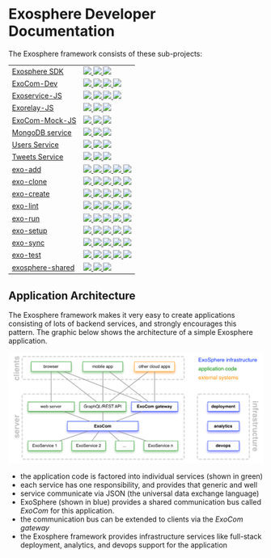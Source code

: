 # Exosphere Developer Documentation

The Exosphere framework consists of these sub-projects:

<table>
  <tr>
    <td><a href="https://github.com/Originate/exosphere-sdk">Exosphere SDK</a></td>
    <td>
      <a href="https://circleci.com/gh/Originate/exosphere-sdk">
        <img src="https://circleci.com/gh/Originate/exosphere-sdk.svg?style=shield&circle-token=fc8148ed828cc81e6ca44920672af8f773106795">
      </a>
      <a href="https://david-dm.org/originate/exosphere-sdk">
        <img src="https://david-dm.org/originate/exosphere-sdk.svg">
      </a>
      <a href="https://david-dm.org/originate/exosphere-sdk#info=devDependencies">
        <img src="https://david-dm.org/originate/exosphere-sdk/dev-status.svg">
      </a>
    </td>
  </tr>
  <tr>
    <td><a href="https://github.com/Originate/exocom-dev">ExoCom-Dev</a></td>
    <td>
      <a href="https://github.com/Originate/exocom-dev">
        <img src="https://circleci.com/gh/Originate/exocom-dev.svg?style=shield&circle-token=0f68f90da677a3c5bffc88d9d41910c00f10b81e">
      </a>
      <a href="https://ci.appveyor.com/project/kevgo/exocom-dev">
        <img src="https://ci.appveyor.com/api/projects/status/6ywey3wtlh8cedmf?svg=true&passingText=windows%20passing&failingText=windows%20failing&pendingText=windows%20pending">
      </a>
      <a href="https://david-dm.org/originate/exocom-dev">
        <img src="https://david-dm.org/originate/exocom-dev.svg">
      </a>
      <a href="https://david-dm.org/originate/exocom-dev#info=devDependencies">
        <img src="https://david-dm.org/originate/exocom-dev/dev-status.svg">
      </a>
    </td>
  </tr>
  <tr>
    <td><a href="https://github.com/Originate/exoservice-js">Exoservice-JS</a></td>
    <td>
      <a href="https://circleci.com/gh/Originate/exoservice-js">
        <img src="https://circleci.com/gh/Originate/exoservice-js.svg?style=shield&circle-token=33fbf4fc2b0c128479443c5e8bff337815205ec7">
      </a>
      <a href="https://ci.appveyor.com/project/kevgo/exoservice-js">
        <img src="https://ci.appveyor.com/api/projects/status/ry2m89moblmwign7?svg=true&passingText=windows%20passing&failingText=windows%20failing&pendingText=windows%20pending">
      </a>
      <a href="https://david-dm.org/originate/exoservice-js">
        <img src="https://david-dm.org/originate/exoservice-js.svg">
      </a>
      <a href="https://david-dm.org/originate/exoservice-js#info=devDependencies">
        <img src="https://david-dm.org/originate/exoservice-js/dev-status.svg">
      </a>
    </td>
  </tr>
  <tr>
    <td><a href="https://github.com/Originate/exorelay-js">Exorelay-JS</a></td>
    <td>
      <a href="https://github.com/Originate/exorelay-js">
        <img src="https://circleci.com/gh/Originate/exorelay-js.svg?style=shield&circle-token=012a2c6405c702e0a8271de804eed0c4c179772f">
      </a>
      <a href="https://david-dm.org/originate/exorelay-js">
        <img src="https://david-dm.org/originate/exorelay-js.svg">
      </a>
      <a href="https://david-dm.org/originate/exorelay-js#info=devDependencies">
        <img src="https://david-dm.org/originate/exorelay-js/dev-status.svg">
      </a>
    </td>
  </tr>
  <tr>
    <td><a href="https://github.com/Originate/exocom-mock-js">ExoCom-Mock-JS</a></td>
    <td>
      <a href="https://github.com/Originate/exocom-mock-js">
        <img src="https://circleci.com/gh/Originate/exocom-mock-js.svg?style=shield&circle-token=4f522d83e80f98f58b30cd1c9ad7f2e24f8e0b58">
      </a>
      <a href="https://david-dm.org/originate/exocom-mock-js">
        <img src="https://david-dm.org/originate/exocom-mock-js.svg">
      </a>
      <a href="https://david-dm.org/originate/exocom-mock-js#info=devDependencies">
        <img src="https://david-dm.org/originate/exocom-mock-js/dev-status.svg">
      </a>
    </td>
  </tr>
  <tr>
    <td><a href="https://github.com/Originate/exosphere-mongodb-service">MongoDB service</a></td>
    <td>
      <a href="https://github.com/Originate/exosphere-mongodb-service">
        <img src="https://circleci.com/gh/Originate/exosphere-mongodb-service.svg?style=shield&circle-token=389739b88cceec7155d0253e1560339a8409fd98">
      </a>
      <a href="https://david-dm.org/originate/exosphere-mongodb-service">
        <img src="https://david-dm.org/originate/exosphere-mongodb-service.svg">
      </a>
      <a href="https://david-dm.org/originate/exosphere-mongodb-service#info=devDependencies">
        <img src="https://david-dm.org/originate/exosphere-mongodb-service/dev-status.svg">
      </a>
    </td>
  </tr>
  <tr>
    <td><a href="https://github.com/Originate/exosphere-users-service">Users Service</a></td>
    <td>
      <a href="https://github.com/Originate/exosphere-users-service">
        <img src="https://circleci.com/gh/Originate/exosphere-users-service.svg?style=shield&circle-token=b8da91b53c5b269eeb2460e344f521461ffe9895">
      </a>
      <a href="https://david-dm.org/originate/exosphere-users-service">
        <img src="https://david-dm.org/originate/exosphere-users-service.svg">
      </a>
      <a href="https://david-dm.org/originate/exosphere-users-service#info=devDependencies">
        <img src="https://david-dm.org/originate/exosphere-users-service/dev-status.svg">
      </a>
    </td>
  </tr>
  <tr>
    <td><a href="https://github.com/Originate/exosphere-tweets-service">Tweets Service</a></td>
    <td>
      <a href="https://github.com/Originate/exosphere-tweets-service">
        <img src="https://circleci.com/gh/Originate/exosphere-tweets-service.svg?style=shield&circle-token=b571517a2b36b03bd440ad7056d2a072c463dc63">
      </a>
      <a href="https://david-dm.org/originate/exosphere-tweets-service">
        <img src="https://david-dm.org/originate/exosphere-tweets-service.svg">
      </a>
      <a href="https://david-dm.org/originate/exosphere-tweets-service#info=devDependencies">
        <img src="https://david-dm.org/originate/exosphere-tweets-service/dev-status.svg">
      </a>
    </td>
  </tr>
  <tr>
    <td><a href="https://github.com/Originate/exo-add">exo-add</a></td>
    <td>
      <a href="https://travis-ci.org/Originate/exo-add">
        <img src="https://travis-ci.org/Originate/exo-add.svg?branch=master">
      </a>
      <a href="https://circleci.com/gh/Originate/exo-add">
        <img src="https://circleci.com/gh/Originate/exo-add.svg?style=shield">
      </a>
      <a href="https://ci.appveyor.com/project/kevgo/exo-add">
        <img src="https://ci.appveyor.com/api/projects/status/afmk5332r2c3qa2o?svg=true&passingText=windows%20passing&failingText=windows%20failing&pendingText=windows%20pending">
      </a>
      <a href="https://david-dm.org/Originate/exo-add">
        <img src="https://david-dm.org/Originate/exo-add/status.svg">
      </a>
      <a href="https://david-dm.org/Originate/exo-add?type=dev">
        <img src="https://david-dm.org/Originate/exo-add/dev-status.svg">
      </a>
    </td>
  </tr>
  <tr>
    <td><a href="https://github.com/Originate/exo-clone">exo-clone</a></td>
    <td>
      <a href="https://travis-ci.org/Originate/exo-clone">
        <img src="https://travis-ci.org/Originate/exo-clone.svg?branch=master">
      </a>
      <a href="https://circleci.com/gh/Originate/exo-clone">
        <img src="https://circleci.com/gh/Originate/exo-clone.svg?style=shield">
      </a>
      <a href="https://ci.appveyor.com/project/kevgo/exo-clone">
        <img src="https://ci.appveyor.com/api/projects/status/gsfek5qyasp43wmk?svg=true&passingText=windows%20passing&failingText=windows%20failing&pendingText=windows%20pending">
      </a>
      <a href="https://david-dm.org/Originate/exo-clone">
        <img src="https://david-dm.org/Originate/exo-clone/status.svg">
      </a>
      <a href="https://david-dm.org/Originate/exo-clone?type=dev">
        <img src="https://david-dm.org/Originate/exo-clone/dev-status.svg">
      </a>
    </td>
  </tr>
  <tr>
    <td><a href="https://github.com/Originate/exo-create">exo-create</a></td>
    <td>
      <a href="https://travis-ci.org/Originate/exo-create">
        <img src="https://travis-ci.org/Originate/exo-create.svg?branch=master">
      </a>
      <a href="https://circleci.com/gh/Originate/exo-create">
        <img src="https://circleci.com/gh/Originate/exo-create.svg?style=shield">
      </a>
      <a href="https://ci.appveyor.com/project/kevgo/exo-create">
        <img src="https://ci.appveyor.com/api/projects/status/jnrcjjmtug6oyre2?svg=true&passingText=windows%20passing&failingText=windows%20failing&pendingText=windows%20pending">
      </a>
      <a href="https://david-dm.org/Originate/exo-create">
        <img src="https://david-dm.org/Originate/exo-create/status.svg">
      </a>
      <a href="https://david-dm.org/Originate/exo-create?type=dev">
        <img src="https://david-dm.org/Originate/exo-create/dev-status.svg">
      </a>
    </td>
  </tr>
  <tr>
    <td><a href="https://github.com/Originate/exo-lint">exo-lint</a></td>
    <td>
      <a href="https://travis-ci.org/Originate/exo-lint">
        <img src="https://travis-ci.org/Originate/exo-lint.svg?branch=master">
      </a>
      <a href="https://circleci.com/gh/Originate/exo-lint">
        <img src="https://circleci.com/gh/Originate/exo-lint.svg?style=shield">
      </a>
      <a href="https://ci.appveyor.com/project/kevgo/exo-lint">
        <img src="https://ci.appveyor.com/api/projects/status/rvomb0r8n19h7hmb?svg=true&passingText=windows%20passing&failingText=windows%20failing&pendingText=windows%20pending">
      </a>
      <a href="https://david-dm.org/Originate/exo-lint">
        <img src="https://david-dm.org/Originate/exo-lint/status.svg">
      </a>
      <a href="https://david-dm.org/Originate/exo-lint?type=dev">
        <img src="https://david-dm.org/Originate/exo-lint/dev-status.svg">
      </a>
    </td>
  </tr>
  <tr>
    <td><a href="https://github.com/Originate/exo-run">exo-run</a></td>
    <td>
      <a href="https://travis-ci.org/Originate/exo-run">
        <img src="https://travis-ci.org/Originate/exo-run.svg?branch=master">
      </a>
      <a href="https://circleci.com/gh/Originate/exo-run">
        <img src="https://circleci.com/gh/Originate/exo-run.svg?style=shield">
      </a>
      <a href="https://ci.appveyor.com/project/kevgo/exo-run">
        <img src="https://ci.appveyor.com/api/projects/status/xcwqi10xhhqbdem3?svg=true&passingText=windows%20passing&failingText=windows%20failing&pendingText=windows%20pending">
      </a>
      <a href="https://david-dm.org/Originate/exo-run">
        <img src="https://david-dm.org/Originate/exo-run/status.svg">
      </a>
      <a href="https://david-dm.org/Originate/exo-run?type=dev">
        <img src="https://david-dm.org/Originate/exo-run/dev-status.svg">
      </a>
    </td>
  </tr>
  <tr>
    <td><a href="https://github.com/Originate/exo-setup">exo-setup</a></td>
    <td>
      <a href="https://travis-ci.org/Originate/exo-setup">
        <img src="https://travis-ci.org/Originate/exo-setup.svg?branch=master">
      </a>
      <a href="https://circleci.com/gh/Originate/exo-setup">
        <img src="https://circleci.com/gh/Originate/exo-setup.svg?style=shield">
      </a>
      <a href="https://ci.appveyor.com/project/kevgo/exo-setup">
        <img src="https://ci.appveyor.com/api/projects/status/sf916o387v0d2xmk?svg=true&passingText=windows%20passing&failingText=windows%20failing&pendingText=windows%20pending">
      </a>
      <a href="https://david-dm.org/Originate/exo-setup">
        <img src="https://david-dm.org/Originate/exo-setup/status.svg">
      </a>
      <a href="https://david-dm.org/Originate/exo-setup?type=dev">
        <img src="https://david-dm.org/Originate/exo-setup/dev-status.svg">
      </a>
    </td>
  </tr>
  <tr>
    <td><a href="https://github.com/Originate/exo-sync">exo-sync</a></td>
    <td>
      <a href="https://travis-ci.org/Originate/exo-sync">
        <img src="https://travis-ci.org/Originate/exo-sync.svg?branch=master">
      </a>
      <a href="https://circleci.com/gh/Originate/exo-sync">
        <img src="https://circleci.com/gh/Originate/exo-sync.svg?style=shield">
      </a>
      <a href="https://ci.appveyor.com/project/kevgo/exo-sync">
        <img src="https://ci.appveyor.com/api/projects/status/5p13py24ryvt0inn?svg=true&passingText=windows%20passing&failingText=windows%20failing&pendingText=windows%20pending">
      </a>
      <a href="https://david-dm.org/Originate/exo-sync">
        <img src="https://david-dm.org/Originate/exo-sync/status.svg">
      </a>
      <a href="https://david-dm.org/Originate/exo-sync?type=dev">
        <img src="https://david-dm.org/Originate/exo-sync/dev-status.svg">
      </a>
    </td>
  </tr>
  <tr>
    <td><a href="https://github.com/Originate/exo-test">exo-test</a></td>
    <td>
      <a href="https://travis-ci.org/Originate/exo-test">
        <img src="https://travis-ci.org/Originate/exo-test.svg?branch=master">
      </a>
      <a href="https://circleci.com/gh/Originate/exo-test">
        <img src="https://circleci.com/gh/Originate/exo-test.svg?style=shield">
      </a>
      <a href="https://ci.appveyor.com/project/kevgo/exo-test">
        <img src="https://ci.appveyor.com/api/projects/status/p06kqod1ued7i2i3?svg=true&passingText=windows%20passing&failingText=windows%20failing&pendingText=windows%20pending">
      </a>
      <a href="https://david-dm.org/Originate/exo-test">
        <img src="https://david-dm.org/Originate/exo-test/status.svg">
      </a>
      <a href="https://david-dm.org/Originate/exo-test?type=dev">
        <img src="https://david-dm.org/Originate/exo-test/dev-status.svg">
      </a>
    </td>
  </tr>
  <tr>
    <td><a href="https://github.com/Originate/exosphere-shared">exosphere-shared</a></td>
    <td>
      <a href="https://circleci.com/gh/Originate/exosphere-shared">
        <img src="https://circleci.com/gh/Originate/exosphere-shared.svg?style=shield">
      </a>
      <a href="https://david-dm.org/Originate/exosphere-shared">
        <img src="https://david-dm.org/Originate/exosphere-shared/status.svg">
      </a>
      <a href="https://david-dm.org/Originate/exosphere-shared?type=dev">
        <img src="https://david-dm.org/Originate/exosphere-shared/dev-status.svg">
      </a>
    </td>
  </tr>
</table>


## Application Architecture

The Exosphere framework makes it very easy to create
applications consisting of lots of backend services,
and strongly encourages this pattern.
The graphic below shows the architecture of a simple Exosphere application.

![architecture diagram](architecture.gif)

* the application code is factored into individual services
  (shown in green)
* each service has one responsibility, and provides that generic and well
* service communicate via JSON (the universal data exchange language)
* ExoSphere (shown in blue)
  provides a shared communication bus called _ExoCom_
  for this application.
* the communication bus can be extended to clients via the _ExoCom gateway_
* the Exosphere framework provides infrastructure services
  like full-stack deployment, analytics, and devops support
  for the application


